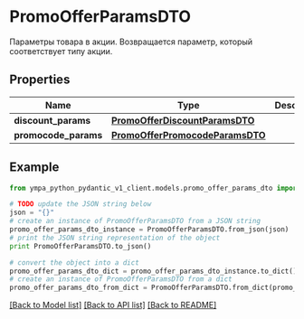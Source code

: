 # PromoOfferParamsDTO

Параметры товара в акции.  Возвращается параметр, который соответствует типу акции. 

## Properties
Name | Type | Description | Notes
------------ | ------------- | ------------- | -------------
**discount_params** | [**PromoOfferDiscountParamsDTO**](PromoOfferDiscountParamsDTO.md) |  | [optional] 
**promocode_params** | [**PromoOfferPromocodeParamsDTO**](PromoOfferPromocodeParamsDTO.md) |  | [optional] 

## Example

```python
from ympa_python_pydantic_v1_client.models.promo_offer_params_dto import PromoOfferParamsDTO

# TODO update the JSON string below
json = "{}"
# create an instance of PromoOfferParamsDTO from a JSON string
promo_offer_params_dto_instance = PromoOfferParamsDTO.from_json(json)
# print the JSON string representation of the object
print PromoOfferParamsDTO.to_json()

# convert the object into a dict
promo_offer_params_dto_dict = promo_offer_params_dto_instance.to_dict()
# create an instance of PromoOfferParamsDTO from a dict
promo_offer_params_dto_from_dict = PromoOfferParamsDTO.from_dict(promo_offer_params_dto_dict)
```
[[Back to Model list]](../README.md#documentation-for-models) [[Back to API list]](../README.md#documentation-for-api-endpoints) [[Back to README]](../README.md)


